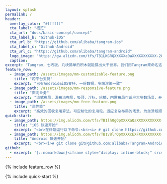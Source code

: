 ```yaml
---
layout: splash
permalink: /
header:
  overlay_color: "#ffffff"
  cta_label: "概览"
  cta_url: "docs/basic-concept/concept"
  cta_label_b: "Github-iOS"
  cta_url_b: "https://github.com/alibaba/tangram-ios"
  cta_label_c: "Github-Android"
  cta_url_c: "https://github.com/alibaba/tangram-android"
  logo_image: "https://gw.alicdn.com/tfs/TB1LKGRQXXXXXa0aXXXXXXXXXXX-2880-1402.png"
  caption:
excerpt: 'Tangram，七巧板，几块简单的积木就能拼出大千世界。我们用Tangram来命名这套界面方案，也是希望他能像七巧板一样可以通过几块积木就搭出丰富多彩的界面。<br />>>> <a style="color: rgb(122, 130, 136);" href="http://pingguohe.net/2017/03/30/what-is-tangram.html">了解Tangram历史</a>'
feature_row:
  - image_path: /assets/images/mm-customizable-feature.png
    title: "跨平台支持"
    excerpt: "已有Android&iOS支持，一份数据，多端渲染一致"
  - image_path: /assets/images/mm-responsive-feature.png
    title: "面向业务"
    excerpt: "流式布局，瀑布流布局，吸顶，浮标，轮播，内置布局可适应大多数场景，开放的API，易于拓展自己的布局和解析器"
  - image_path: /assets/images/mm-free-feature.png
    title: "高性能"
    excerpt: "高效的回收复用算法，可定制化的复用粒，适应复杂布局的场景，为丝滑般顺畅提供基础"
quick-start:
  - image_path: https://img.alicdn.com/tfs/TB1lh0gQpXXXXaQaXXXXXXXXXXX-370-672.gif
    title: "iOS 快速开始"
    excerpt: "<br>在终端运行以下命令:<br><i> # git clone https://github.com/alibaba/Tangram-iOS<br>  <br> # cd Tangram-iOS/TangramDemo <br>  <br> # pod install <br>  <br># open TangramDemo.xcworkspace</i>"
  - image_path: https://img.alicdn.com/tfs/TB1v8lrQpXXXXcEXFXXXXXXXXXX-600-1067.gif
    title: "Android 快速开始"
    excerpt: "<br><i># git clone git@github.com:alibaba/Tangram-Android.git</i> <br> <br> 打开 Android Studio -> Open... -> 选择 Tangram-Android 工程<br> <br> Gradle 同步<br> <br>运行 examples<br><br>"
github:
  - excerpt: '{::nomarkdown}<iframe style="display: inline-block;" src="https://ghbtns.com/github-btn.html?user=mmistakes&repo=minimal-mistakes&type=star&count=true&size=large" frameborder="0" scrolling="0" width="160px" height="30px"></iframe> <iframe style="display: inline-block;" src="https://ghbtns.com/github-btn.html?user=mmistakes&repo=minimal-mistakes&type=fork&count=true&size=large" frameborder="0" scrolling="0" width="158px" height="30px"></iframe>{:/nomarkdown}'
---
```


{% include feature_row %}

{% include quick-start %}

